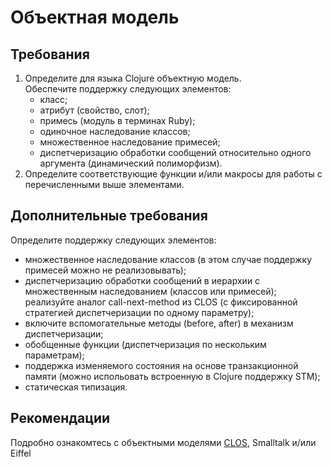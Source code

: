 # Объектная модель

## Требования

1. Определите для языка Clojure объектную модель. \
Обеспечите поддержку следующих элементов:
   - класс;
   - атрибут (свойство, слот);
   - примесь (модуль в терминах Ruby);
   - одиночное наследование классов;
   - множественное наследование примесей;
   - диспетчеризацию обработки сообщений относительно одного аргумента (динамический полиморфизм).
2. Определите соответствующие функции и/или макросы для работы с перечисленными выше элементами.

## Дополнительные требования

Определите поддержку следующих элементов:
- множественное наследование классов (в этом случае поддержку примесей можно не реализовывать);
- диспетчеризацию обработки сообщений в иерархии с множественным наследованием (классов или примесей); реализуйте аналог call-next-method из CLOS (с фиксированной стратегией диспетчеризации по одному параметру);
- включите вспомогательные методы (before, after) в механизм диспетчеризации;
- обобщенные функции (диспетчеризация по нескольким параметрам);
- поддержка изменяемого состояния на основе транзакционной памяти (можно испольовать встроенную в Clojure поддержку STM);
- статическая типизация.

## Рекомендации

Подробно ознакомтесь с объектными моделями [CLOS](http://gigamonkeys.com/book/), Smalltalk и/или Eiffel
